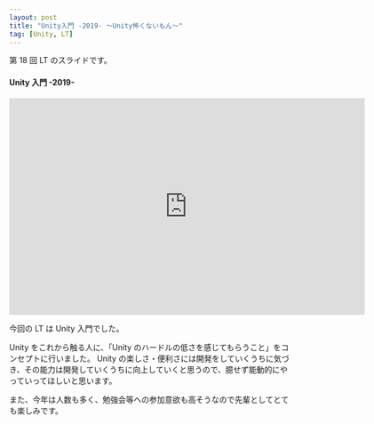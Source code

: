 ```yaml
---
layout: post
title: "Unity入門 -2019- 〜Unity怖くないもん〜"
tag: [Unity, LT]
---
```


第 18 回 LT のスライドです。

#### Unity 入門 -2019-

<iframe src="https://docs.google.com/presentation/d/e/2PACX-1vR7lVkBVJCGLXYu-4RlkshHAdLCrxftDeTCWQ2TZb2tDXOb8spNhBEsKC0O5OUBqiB8WhNdEK8O1kpo/embed?start=false&loop=false&delayms=3000" frameborder="0" width="640" height="390" allowfullscreen="true" mozallowfullscreen="true" webkitallowfullscreen="true"></iframe>

今回の LT は Unity 入門でした。

Unity をこれから触る人に、「Unity のハードルの低さを感じてもらうこと」をコンセプトに行いました。
Unity の楽しさ・便利さには開発をしていくうちに気づき、その能力は開発していくうちに向上していくと思うので、臆せず能動的にやっていってほしいと思います。

また、今年は人数も多く、勉強会等への参加意欲も高そうなので先輩としてとても楽しみです。
